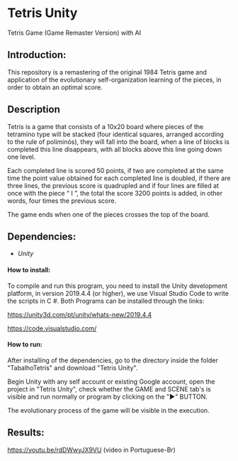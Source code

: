 # Tetris Unity

Tetris Game (Game Remaster Version) with AI

## Introduction:
This repository is a remastering of the original 1984 Tetris game and application of the evolutionary self-organization learning of the pieces, in order to obtain an optimal score.

## Description
Tetris is a game that consists of a 10x20 board where pieces of the tetramino type will be stacked (four identical squares, arranged according to the rule of poliminós), they will fall into the board, when a line of blocks is completed this line disappears, with all blocks above this line going down one level.

Each completed line is scored 50 points, if two are completed at the same time the point value obtained for each completed line is doubled, if there are three lines, the previous score is quadrupled and if four lines are filled at once with the piece “ I ”, the total the score 3200 points is added, in other words, four times the previous score.

The game ends when one of the pieces crosses the top of the board.

## Dependencies:
 - *Unity*
#### How to install:
To compile and run this program, you need to install the Unity development platform, in version 2019.4.4 (or higher), we use Visual Studio Code to write the scripts in C #.
Both Programs can be installed through the links:

https://unity3d.com/pt/unity/whats-new/2019.4.4

https://code.visualstudio.com/

#### How to run:
After installing of the dependencies, go to the directory inside the folder "TabalhoTetris" and download "Tetris Unity".

Begin Unity with any self account or existing Google account, open the project in "Tetris Unity", check whether the GAME and SCENE  tab's is visible and run normally or program by clicking on the "▶" BUTTON.

The evolutionary process of the game will be visible in the execution.

## Results:
https://youtu.be/rdDWwyJX9VU (video in Portuguese-Br)
